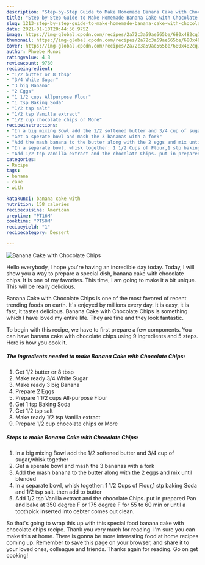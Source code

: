 ```yaml
---
description: "Step-by-Step Guide to Make Homemade Banana Cake with Chocolate Chips"
title: "Step-by-Step Guide to Make Homemade Banana Cake with Chocolate Chips"
slug: 1213-step-by-step-guide-to-make-homemade-banana-cake-with-chocolate-chips
date: 2021-01-10T20:44:56.975Z
image: https://img-global.cpcdn.com/recipes/2a72c3a59ae565be/680x482cq70/banana-cake-with-chocolate-chips-recipe-main-photo.jpg
thumbnail: https://img-global.cpcdn.com/recipes/2a72c3a59ae565be/680x482cq70/banana-cake-with-chocolate-chips-recipe-main-photo.jpg
cover: https://img-global.cpcdn.com/recipes/2a72c3a59ae565be/680x482cq70/banana-cake-with-chocolate-chips-recipe-main-photo.jpg
author: Phoebe Munoz
ratingvalue: 4.8
reviewcount: 9760
recipeingredient:
- "1/2 butter or 8 tbsp"
- "3/4 White Sugar"
- "3 big Banana"
- "2 Eggs"
- "1 1/2 cups Allpurpose Flour"
- "1 tsp Baking Soda"
- "1/2 tsp salt"
- "1/2 tsp Vanilla extract"
- "1/2 cup chocolate chips or More"
recipeinstructions:
- "In a big mixing Bowl add the 1/2 softened butter and 3/4 cup of sugar,whisk together"
- "Get a sperate bowl and mash the 3 bananas with a fork"
- "Add the mash banana to the butter along with the 2 eggs and mix until blended"
- "In a separate bowl, whisk together: 1 1/2 Cups of Flour,1 stp baking Soda and 1/2 tsp salt. then add to butter"
- "Add 1/2 tsp Vanilla extract and the chocolate Chips. put in prepared Pan and bake at 350 degree F or 175 degree F for 55 to 60 min or until a toothpick inserted into cebter comes out clean."
categories:
- Recipe
tags:
- banana
- cake
- with

katakunci: banana cake with 
nutrition: 158 calories
recipecuisine: American
preptime: "PT16M"
cooktime: "PT50M"
recipeyield: "1"
recipecategory: Dessert

---
```



![Banana Cake with Chocolate Chips](https://img-global.cpcdn.com/recipes/2a72c3a59ae565be/680x482cq70/banana-cake-with-chocolate-chips-recipe-main-photo.jpg)

Hello everybody, I hope you're having an incredible day today. Today, I will show you a way to prepare a special dish, banana cake with chocolate chips. It is one of my favorites. This time, I am going to make it a bit unique. This will be really delicious.

Banana Cake with Chocolate Chips is one of the most favored of recent trending foods on earth. It's enjoyed by millions every day. It is easy, it is fast, it tastes delicious. Banana Cake with Chocolate Chips is something which I have loved my entire life. They are fine and they look fantastic.




To begin with this recipe, we have to first prepare a few components. You can have banana cake with chocolate chips using 9 ingredients and 5 steps. Here is how you cook it.

<!--inarticleads1-->

##### The ingredients needed to make Banana Cake with Chocolate Chips:

1. Get 1/2 butter or 8 tbsp
1. Make ready 3/4 White Sugar
1. Make ready 3 big Banana
1. Prepare 2 Eggs
1. Prepare 1 1/2 cups All-purpose Flour
1. Get 1 tsp Baking Soda
1. Get 1/2 tsp salt
1. Make ready 1/2 tsp Vanilla extract
1. Prepare 1/2 cup chocolate chips or More




<!--inarticleads2-->

##### Steps to make Banana Cake with Chocolate Chips:

1. In a big mixing Bowl add the 1/2 softened butter and 3/4 cup of sugar,whisk together
1. Get a sperate bowl and mash the 3 bananas with a fork
1. Add the mash banana to the butter along with the 2 eggs and mix until blended
1. In a separate bowl, whisk together: 1 1/2 Cups of Flour,1 stp baking Soda and 1/2 tsp salt. then add to butter
1. Add 1/2 tsp Vanilla extract and the chocolate Chips. put in prepared Pan and bake at 350 degree F or 175 degree F for 55 to 60 min or until a toothpick inserted into cebter comes out clean.




So that's going to wrap this up with this special food banana cake with chocolate chips recipe. Thank you very much for reading. I'm sure you can make this at home. There is gonna be more interesting food at home recipes coming up. Remember to save this page on your browser, and share it to your loved ones, colleague and friends. Thanks again for reading. Go on get cooking!
